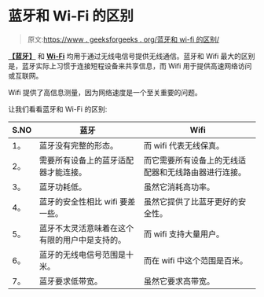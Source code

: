 # 蓝牙和 Wi-Fi 的区别

> 原文:[https://www . geeksforgeeks . org/蓝牙和 wi-fi 的区别/](https://www.geeksforgeeks.org/difference-between-bluetooth-and-wi-fi/)

**[【蓝牙】](https://www.geeksforgeeks.org/computer-network-bluetooth/)** 和 **[Wi-Fi](https://www.geeksforgeeks.org/basics-of-wi-fi/)** 均用于通过无线电信号提供无线通信。蓝牙和 Wifi 最大的区别是，蓝牙实际上习惯于连接短程设备来共享信息，而 Wifi 用于提供高速网络访问或互联网。

Wifi 提供了高信息测量，因为网络速度是一个至关重要的问题。

让我们看看蓝牙和 Wi-Fi 的区别:

| S.NO | 蓝牙 | Wifi |
| --- | --- | --- |
| 1。 | 蓝牙没有完整的形态。 | 而 wifi 代表无线保真。 |
| 2。 | 需要所有设备上的蓝牙适配器才能连接。 | 而它需要所有设备上的无线适配器和无线路由器进行连接。 |
| 3。 | 蓝牙功耗低。 | 虽然它消耗高功率。 |
| 4。 | 蓝牙的安全性相比 wifi 要差一些。 | 虽然它提供了比蓝牙更好的安全性。 |
| 5。 | 蓝牙不太灵活意味着在这个有限的用户中是支持的。 | 而 wifi 支持大量用户。 |
| 6。 | 蓝牙的无线电信号范围是十米。 | 而在 wifi 中这个范围是百米。 |
| 7。 | 蓝牙要求低带宽。 | 虽然它要求高带宽。 |